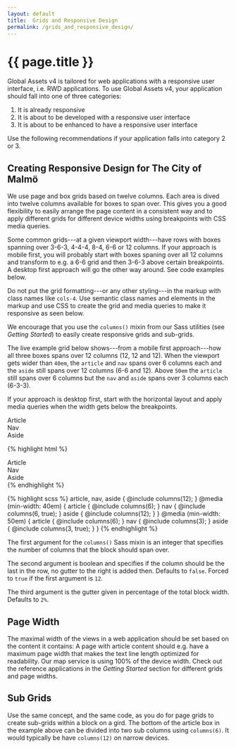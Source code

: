 ```yaml
---
layout: default
title:  Grids and Responsive Design
permalink: /grids_and_responsive_design/
---
```


# {{ page.title }}

Global Assets v4 is tailored for web applications with a responsive user interface, i.e. RWD applications. To use Global Assets v4, your application should fall into one of three categories:

1. It is already responsive
2. It is about to be developed with a responsive user interface
3. It is about to be enhanced to have a responsive user interface

Use the following recommendations if your application falls into category 2 or 3.


## Creating Responsive Design for The City of Malmö

We use page and box grids based on twelve columns. Each area is dived into twelve columns available for boxes to span over. This gives you a good flexibility to easily arrange the page content in a consistent way and to apply different grids for different device widths using breakpoints with CSS media queries.

Some common grids---at a given viewport width---have rows with boxes spanning over 3-6-3, 4-4-4, 8-4, 6-6 or 12 columns. If your approach is mobile first, you will probably start with boxes spaning over all 12 columns and transform to e.g. a 6-6 grid and then 3-6-3 above certain breakpoints. A desktop first approach will go the other way around. See code examples below.

Do not put the grid formatting---or any other styling---in the markup with class names like `cols-4`. Use semantic class names and elements in the markup and use CSS to create the grid and media queries to make it responsive as seen below.

We encourage that you use the `columns()` mixin from our Sass utilities (see  *Getting Started*) to easily create responsive grids and sub-grids.

The live example grid below shows---from a mobile first approach---how all three boxes spans over 12 columns (12, 12 and 12). When the viewport gets wider than `40em`, the `article` and `nav` spans over 6 columns each and the `aside` still spans over 12 columns (6-6 and 12). Above `50em` the `article` still spans over 6 columns but the `nav` and `aside` spans over 3 columns each (6-3-3).

If your approach is desktop first, start with the horizontal layout and apply media queries when the width gets below the breakpoints.


<div class="example">
  <div class="grid-example">
    <article>Article</article>
    <nav>Nav</nav>
    <aside>Aside</aside>
  </div>
</div>

{% highlight html %}
<div class="grid-example">
  <article>Article</article>
  <nav>Nav</nav>
  <aside>Aside</aside>
</div>
{% endhighlight %}


{% highlight scss %}
article, nav, aside {
  @include columns(12);
}
@media (min-width: 40em) {
  article {
    @include columns(6);
  }
  nav {
    @include columns(6, true);
  }
  aside {
    @include columns(12);
  }
}
@media (min-width: 50em) {
  article {
    @include columns(6);
  }
  nav {
    @include columns(3);
  }
  aside {
    @include columns(3, true);
  }
}
{% endhighlight %}

The first argument for the `columns()` Sass mixin is an integer that specifies the number of columns that the block should span over.

The second argument is boolean and specifies if the column should be the last in the row, no gutter to the right is added then. Defaults to `false`. Forced to `true` if the first argument is `12`.

The third argument is the gutter given in percentage of the total block width. Defaults to `2%`.

## Page Width
The maximal width of the views in a web application should be set based on the content it contains: A page with article content should e.g. have a maximum page width that makes the text line length optimized for readability. Our map service is using 100% of the device width. Check out the reference applications in the *Getting Started* section for different grids and page widths.

## Sub Grids
Use the same concept, and the same code, as you do for page grids to create sub-grids within a block on a gird. The bottom of the article box in the example above can be divided into two sub columns using `columns(6)`. It would typically be have `columns(12)` on narrow devices.

